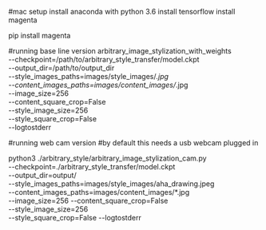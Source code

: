 #mac setup
install anaconda with python 3.6
install tensorflow
install magenta

pip install magenta




#running base line version
arbitrary_image_stylization_with_weights \
  --checkpoint=/path/to/arbitrary_style_transfer/model.ckpt \
  --output_dir=/path/to/output_dir \
  --style_images_paths=images/style_images/*.jpg \
  --content_images_paths=images/content_images/*.jpg \
  --image_size=256 \
  --content_square_crop=False \
  --style_image_size=256 \
  --style_square_crop=False \
  --logtostderr
  
#running web cam version
#by default this needs a usb webcam plugged in

python3 ./arbitrary_style/arbitrary_image_stylization_cam.py \
 --checkpoint=./arbitrary_style_transfer/model.ckpt \
 --output_dir=output/ \
 --style_images_paths=images/style_images/aha_drawing.jpeg  \
 --content_images_paths=images/content_images/*.jpg  \
 --image_size=256   --content_square_crop=False \
 --style_image_size=256  \
 --style_square_crop=False   --logtostderr